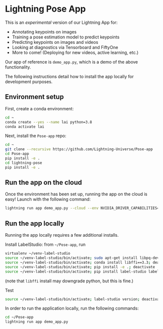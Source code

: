 # Lightning Pose App

This is an _experimental_ version of our Lightning App for:

- Annotating keypoints on images
- Training a pose estimation model to predict keypoints
- Predicting keypoints on images and videos
- Looking at diagnostics via Tensorboard and FiftyOne
- More to come! (Deploying for new videos, active learning, etc.)

Our app of reference is `demo_app.py`, which is a demo of the above functionality.

The following instructions detail how to install the app locally for development purposes.

## Environment setup

First, create a conda environment:

```bash
cd ~
conda create --yes --name lai python=3.8
conda activate lai
```

Next, install the `Pose-app` repo:

```bash
cd ~
git clone --recursive https://github.com/Lightning-Universe/Pose-app
cd Pose-app
pip install -e .
cd lightning-pose
pip install -e .
```

## Run the app on the cloud

Once the environment has been set up, running the app on the cloud is easy! Launch with the
following command:

```bash
lightning run app demo_app.py --cloud --env NVIDIA_DRIVER_CAPABILITIES=compute,utility,video
```

## Run the app locally

Running the app locally requires a few additional installs.

Install LabelStudio:
from `~/Pose-app`, run

```bash
virtualenv ~/venv-label-studio
source ~/venv-label-studio/bin/activate; sudo apt-get install libpq-dev; deactivate
source ~/venv-label-studio/bin/activate; conda install libffi==3.3; deactivate
source ~/venv-label-studio/bin/activate; pip install -e .; deactivate
source ~/venv-label-studio/bin/activate; pip install label-studio label-studio-sdk; deactivate
```

(note that `libffi` install may downgrade python, but this is fine.)

Test

```bash
source ~/venv-label-studio/bin/activate; label-studio version; deactivate
```

In order to run the application locally, run the following commands:

```bash
cd ~/Pose-app
lightning run app demo_app.py
```
